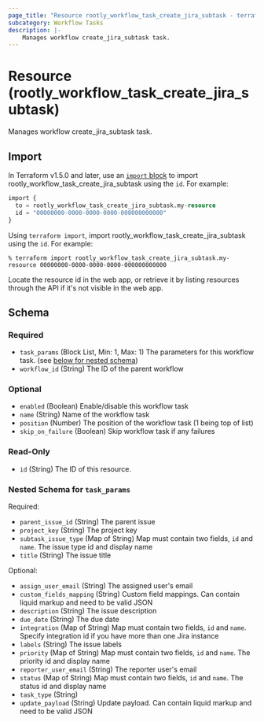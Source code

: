 ```yaml
---
page_title: "Resource rootly_workflow_task_create_jira_subtask - terraform-provider-rootly"
subcategory: Workflow Tasks
description: |-
    Manages workflow create_jira_subtask task.
---
```


# Resource (rootly_workflow_task_create_jira_subtask)

Manages workflow create_jira_subtask task.



## Import

In Terraform v1.5.0 and later, use an [`import` block](https://developer.hashicorp.com/terraform/language/import) to import rootly_workflow_task_create_jira_subtask using the `id`. For example:

```terraform
import {
  to = rootly_workflow_task_create_jira_subtask.my-resource
  id = "00000000-0000-0000-0000-000000000000"
}
```

Using `terraform import`, import rootly_workflow_task_create_jira_subtask using the `id`. For example:

```console
% terraform import rootly_workflow_task_create_jira_subtask.my-resource 00000000-0000-0000-0000-000000000000
```

Locate the resource id in the web app, or retrieve it by listing resources through the API if it's not visible in the web app.

<!-- schema generated by tfplugindocs -->
## Schema

### Required

- `task_params` (Block List, Min: 1, Max: 1) The parameters for this workflow task. (see [below for nested schema](#nestedblock--task_params))
- `workflow_id` (String) The ID of the parent workflow

### Optional

- `enabled` (Boolean) Enable/disable this workflow task
- `name` (String) Name of the workflow task
- `position` (Number) The position of the workflow task (1 being top of list)
- `skip_on_failure` (Boolean) Skip workflow task if any failures

### Read-Only

- `id` (String) The ID of this resource.

<a id="nestedblock--task_params"></a>
### Nested Schema for `task_params`

Required:

- `parent_issue_id` (String) The parent issue
- `project_key` (String) The project key
- `subtask_issue_type` (Map of String) Map must contain two fields, `id` and `name`. The issue type id and display name
- `title` (String) The issue title

Optional:

- `assign_user_email` (String) The assigned user's email
- `custom_fields_mapping` (String) Custom field mappings. Can contain liquid markup and need to be valid JSON
- `description` (String) The issue description
- `due_date` (String) The due date
- `integration` (Map of String) Map must contain two fields, `id` and `name`. Specify integration id if you have more than one Jira instance
- `labels` (String) The issue labels
- `priority` (Map of String) Map must contain two fields, `id` and `name`. The priority id and display name
- `reporter_user_email` (String) The reporter user's email
- `status` (Map of String) Map must contain two fields, `id` and `name`. The status id and display name
- `task_type` (String)
- `update_payload` (String) Update payload. Can contain liquid markup and need to be valid JSON
